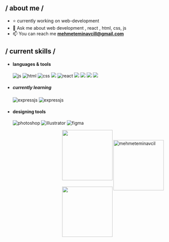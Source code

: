 



<h2> / about me /</h2>
  
- ⭐ currently working on web-development
- 👾 Ask me about web development , react , html, css, js
- 📫 You can reach me **mehmeteminavcill@gmail.com**
  
<h2> / current skills / </h2>
  
- <h4> languages & tools </h4>
  <img src = "https://img.shields.io/badge/JavaScript-323330?style=for-the-badge&logo=javascript&logoColor=F7DF1E" alt = "js" />
  <img src = "https://img.shields.io/badge/HTML5-E34F26?style=for-the-badge&logo=html5&logoColor=white" alt = "html" />
  <img src = "https://img.shields.io/badge/CSS3-1572B6?style=for-the-badge&logo=css3&logoColor=white" alt = "css" />
  <img src="https://img.shields.io/badge/SASS-hotpink.svg?style=for-the-badge&logo=SASS&logoColor=white">
  <img src = "https://img.shields.io/badge/react-%2320232a.svg?style=for-the-badge&logo=react&logoColor=%2361DAFB" alt = "react" />
  <img src="https://img.shields.io/badge/MongoDB-%234ea94b.svg?style=for-the-badge&logo=mongodb&logoColor=white"/>
  <img src="https://img.shields.io/badge/mysql-%2300f.svg?style=for-the-badge&logo=mysql&logoColor=white"/>
  <img src="https://img.shields.io/badge/Postman-FF6C37?style=for-the-badge&logo=postman&logoColor=white"/>
  <img src="https://img.shields.io/badge/redux-%23593d88.svg?style=for-the-badge&logo=redux&logoColor=white"/>

 
 - <h5> currently learning </h5>
     <img src = "https://img.shields.io/badge/express.js-%23404d59.svg?style=for-the-badge&logo=express&logoColor=%2361DAFB" alt = "expressjs" />
     <img src = "https://img.shields.io/badge/node.js-6DA55F?style=for-the-badge&logo=node.js&logoColor=white" alt = "expressjs" />
     
      
  
- <h4> designing tools </h4>
  <img src = "https://img.shields.io/badge/adobe%20photoshop-%2331A8FF.svg?style=for-the-badge&logo=adobe%20photoshop&logoColor=white" alt = "photoshop" />
  <img src = "https://img.shields.io/badge/adobe%20illustrator-%23FF9A00.svg?style=for-the-badge&logo=adobe%20illustrator&logoColor=white" alt = "illustrator" />
  <img src = "https://img.shields.io/badge/figma-%23F24E1E.svg?style=for-the-badge&logo=figma&logoColor=white" alt = "figma" />
 
   

         
<img align="right" style="height:10rem;margin-bottom:10px;margin-top:32px;" src="https://github-readme-stats.vercel.app/api/top-langs?username=mehmeteminavcil&show_icons=true&locale=en&theme=radical&layout=compact&card_width=421" alt="mehmeteminavcil" />

<div style="height: 180;1px solid red;">
    <img align="right" style="height:10rem;margin-bottom:10px;" src="https://github-readme-stats.vercel.app/api?username=mehmeteminavcil&title_color=FE428E&bg_color=141321&card_width=500px&text_color=fff&show_icons=true&theme=buefy" >
    </div>



<img align="right" style="height:10rem;margin-bottom:10px;" src="https://github-readme-streak-stats.herokuapp.com/?user=mehmeteminavcil&theme=radical&show_icons=true&border=e4e2e2&card_width=500px" />
      
   


